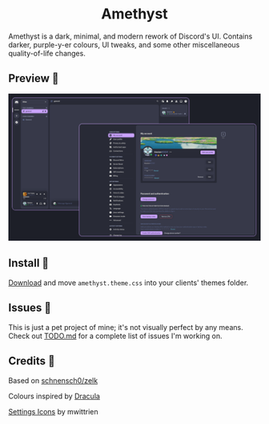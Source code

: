 <div align=center><h1>Amethyst</h1></div>

Amethyst is a dark, minimal, and modern rework of Discord's UI. Contains darker, purple-y-er colours, UI tweaks, and some other miscellaneous quality-of-life changes.

## Preview 🔎
<img src="img/preview.png" alt="Amethyst theme preview screenshot"/>

## Install 🎨
[Download](https://github.com/kiosion/Amethyst/releases/latest/download/amethyst.theme.css) and move `amethyst.theme.css` into your clients' themes folder.

## Issues 🙋
This is just a pet project of mine; it's not visually perfect by any means. Check out [TODO.md](https://github.com/kiosion/Amethyst/tree/master/TODO.md) for a complete list of issues I'm working on.

## Credits 📝
Based on [schnensch0/zelk](https://github.com/schnensch0/zelk)

Colours inspired by [Dracula](https://github.com/dracula/dracula-theme)

[Settings Icons](https://github.com/mwittrien/BetterDiscordAddons/blob/master/Themes/_res/SettingsIcons.css)  by mwittrien
